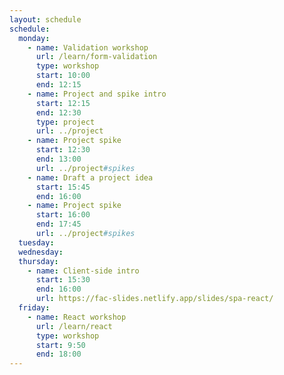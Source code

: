 ```yaml
---
layout: schedule
schedule:
  monday:
    - name: Validation workshop
      url: /learn/form-validation
      type: workshop
      start: 10:00
      end: 12:15
    - name: Project and spike intro
      start: 12:15
      end: 12:30
      type: project
      url: ../project
    - name: Project spike
      start: 12:30
      end: 13:00
      url: ../project#spikes
    - name: Draft a project idea
      start: 15:45
      end: 16:00
    - name: Project spike
      start: 16:00
      end: 17:45
      url: ../project#spikes
  tuesday:
  wednesday:
  thursday:
    - name: Client-side intro
      start: 15:30
      end: 16:00
      url: https://fac-slides.netlify.app/slides/spa-react/
  friday:
    - name: React workshop
      url: /learn/react
      type: workshop
      start: 9:50
      end: 18:00
---
```

